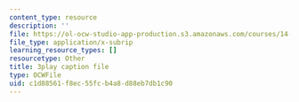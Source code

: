 ```yaml
---
content_type: resource
description: ''
file: https://ol-ocw-studio-app-production.s3.amazonaws.com/courses/14-01-principles-of-microeconomics-fall-2018/c1d88561f8ec55fcb4a8d88eb7db1c90_OkTw766oCs.vtt
file_type: application/x-subrip
learning_resource_types: []
resourcetype: Other
title: 3play caption file
type: OCWFile
uid: c1d88561-f8ec-55fc-b4a8-d88eb7db1c90
---
```


